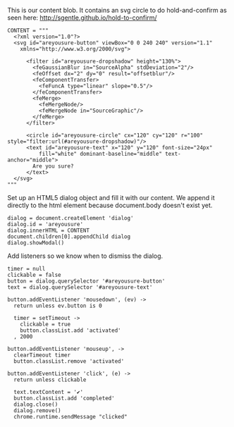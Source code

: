 This is our content blob. It contains an svg circle to do hold-and-confirm as
seen here: http://sgentle.github.io/hold-to-confirm/

    CONTENT = """
      <?xml version="1.0"?>
      <svg id="areyousure-button" viewBox="0 0 240 240" version="1.1"
        xmlns="http://www.w3.org/2000/svg">

          <filter id="areyousure-dropshadow" height="130%">
            <feGaussianBlur in="SourceAlpha" stdDeviation="2"/>
            <feOffset dx="2" dy="0" result="offsetblur"/>
            <feComponentTransfer>
              <feFuncA type="linear" slope="0.5"/>
            </feComponentTransfer>
            <feMerge>
              <feMergeNode/>
              <feMergeNode in="SourceGraphic"/>
            </feMerge>
          </filter>

          <circle id="areyousure-circle" cx="120" cy="120" r="100" style="filter:url(#areyousure-dropshadow)"/>
          <text id="areyousure-text" x="120" y="120" font-size="24px"
              fill="white" dominant-baseline="middle" text-anchor="middle">
            Are you sure?
          </text>
      </svg>
    """

Set up an HTML5 dialog object and fill it with our content. We append it
directly to the html element because document.body doesn't exist yet.

    dialog = document.createElement 'dialog'
    dialog.id = 'areyousure'
    dialog.innerHTML = CONTENT
    document.children[0].appendChild dialog
    dialog.showModal()


Add listeners so we know when to dismiss the dialog.

    timer = null
    clickable = false
    button = dialog.querySelector '#areyousure-button'
    text = dialog.querySelector '#areyousure-text'

    button.addEventListener 'mousedown', (ev) ->
      return unless ev.button is 0

      timer = setTimeout ->
        clickable = true
        button.classList.add 'activated'
      , 2000

    button.addEventListener 'mouseup', ->
      clearTimeout timer
      button.classList.remove 'activated'

    button.addEventListener 'click', (e) ->
      return unless clickable

      text.textContent = '✔'
      button.classList.add 'completed'
      dialog.close()
      dialog.remove()
      chrome.runtime.sendMessage "clicked"
